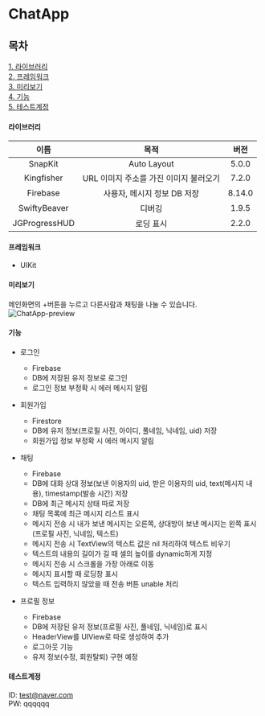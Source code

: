 # ChatApp
## 목차

[1. 라이브러리](#라이브러리)   
[2. 프레임워크](#프레임워크)   
[3. 미리보기](#미리보기)   
[4. 기능](#기능)   
[5. 테스트계정](#테스트계정)   

#### 라이브러리   
|이름|목적|버전|
|:------:|:---:|:---:|
|SnapKit|Auto Layout|5.0.0|
|Kingfisher|URL 이미지 주소를 가진 이미지 불러오기|7.2.0|
|Firebase|사용자, 메시지 정보 DB 저장|8.14.0|
|SwiftyBeaver|디버깅|1.9.5|
|JGProgressHUD|로딩 표시|2.2.0|
   
#### 프레임워크
- UIKit
   
#### 미리보기
메인화면의 +버튼을 누르고 다른사람과 채팅을 나눌 수 있습니다.   
![ChatApp-preview](https://user-images.githubusercontent.com/76255765/165462756-794724e8-9b49-42ba-9acd-a2d2d13b69f1.gif)
   
#### 기능
   
* 로그인
  * Firebase
  * DB에 저장된 유저 정보로 로그인
  * 로그인 정보 부정확 시 에러 메시지 알림

* 회원가입
  * Firestore
  * DB에 유저 정보(프로필 사진, 아이디, 풀네임, 닉네임, uid) 저장
  * 회원가입 정보 부정확 시 에러 메시지 알림

* 채팅
  * Firebase
  * DB에 대화 상대 정보(보낸 이용자의 uid, 받은 이용자의 uid, text(메시지 내용), timestamp(발송 시간) 저장
  * DB에 최근 메시지 상태 따로 저장
  * 채팅 목록에 최근 메시지 리스트 표시
  * 메시지 전송 시 내가 보낸 메시지는 오른쪽, 상대방이 보낸 메시지는 왼쪽 표시(프로필 사진, 닉네임, 텍스트)
  * 메시지 전송 시 TextView의 텍스트 값은 nil 처리하여 텍스트 비우기
  * 텍스트의 내용의 길이가 길 때 셀의 높이를 dynamic하게 지정
  * 메시지 전송 시 스크롤을 가장 아래로 이동
  * 메시지 표시할 때 로딩창 표시
  * 텍스트 입력하지 않았을 때 전송 버튼 unable 처리

* 프로필 정보
  * Firebase
  * DB에 저장된 유저 정보(프로필 사진, 풀네임, 닉네임)로 표시
  * HeaderView를 UIView로 따로 생성하여 추가
  * 로그아웃 기능
  * 유저 정보(수정, 회원탈퇴) 구현 예정
   
#### 테스트계정

ID: test@naver.com   
PW: qqqqqq
